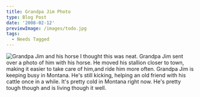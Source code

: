 ```yaml
---
title: Grandpa Jim Photo
type: Blog Post
date: '2008-02-12'
previewImage: /images/todo.jpg
tags:
  - Needs Tagged
---
```

![Grandpa Jim and his horse](/images/grandpajim.jpg) I thought this was neat. Grandpa Jim sent over a photo of him with his horse. He moved his stallion closer to town, making it easier to take care of him,and ride him more often. Grandpa Jim is keeping busy in Montana. He's still kicking, helping an old friend with his cattle once in a while. It's pretty cold in Montana right now. He's pretty tough though and is living though it well.
